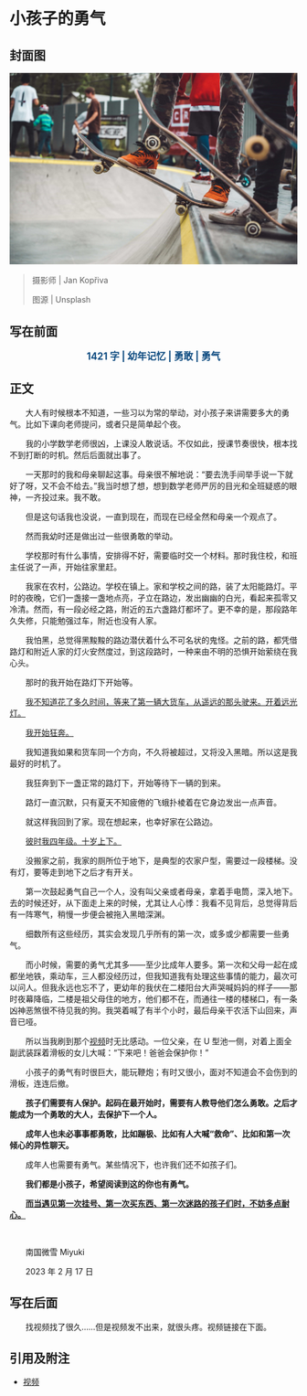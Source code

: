# 小孩子的勇气

## 封面图

![](https://raw.githubusercontent.com/TinySnow/GithubImageHosting/main/blog/articles/literature/jan-kopriva-JijNvjwAudc-unsplash.jpg)

> 摄影师 | Jan Kopřiva
>
> 图源 | Unsplash

## 写在前面

<p style="color:#0f4c81; text-align:center; font-weight:bold; font-size:larger;">1421 字 | 幼年记忆 | 勇敢 | 勇气</p>

## 正文

　　大人有时候根本不知道，一些习以为常的举动，对小孩子来讲需要多大的勇气。比如下课向老师提问，或者只是简单起个夜。

　　我的小学数学老师很凶，上课没人敢说话。不仅如此，授课节奏很快，根本找不到打断的时机。然后后面就出事了。

　　一天那时的我和母亲聊起这事。母亲很不解地说：“要去洗手间举手说一下就好了呀，又不会不给去。”我当时想了想，想到数学老师严厉的目光和全班疑惑的眼神，一齐投过来。我不敢。

　　但是这句话我也没说，一直到现在，而现在已经全然和母亲一个观点了。

　　然而我幼时还是做出过一些很勇敢的举动。

　　学校那时有什么事情，安排得不好，需要临时交一个材料。那时我住校，和班主任说了一声，开始往家里赶。

　　我家在农村，公路边。学校在镇上。家和学校之间的路，装了太阳能路灯。平时的夜晚，它们一盏接一盏地点亮，孑立在路边，发出幽幽的白光，看起来孤零又冷清。然而，有一段必经之路，附近的五六盏路灯都坏了。更不幸的是，那段路年久失修，只能勉强过车，附近也没有人家。

　　我怕黑，总觉得黑黢黢的路边潜伏着什么不可名状的鬼怪。之前的路，都凭借路灯和附近人家的灯火安然度过，到这段路时，一种来由不明的恐惧开始萦绕在我心头。

　　那时的我开始在路灯下开始等。

　　<u>我不知道花了多久时间，等来了第一辆大货车，从遥远的那头驶来。开着远光灯。</u>

　　<u>我开始狂奔。</u>

　　我知道我如果和货车同一个方向，不久将被超过，又将没入黑暗。所以这是我最好的时机了。

　　我狂奔到下一盏正常的路灯下，开始等待下一辆的到来。

　　路灯一直沉默，只有夏天不知疲倦的飞蛾扑棱着在它身边发出一点声音。

　　就这样我回到了家。现在想起来，也幸好家在公路边。

　　<u>彼时我四年级。十岁上下。</u>

　　没搬家之前，我家的厕所位于地下，是典型的农家户型，需要过一段楼梯。没有灯，要等走到地下之后才有开关。

　　第一次鼓起勇气自己一个人，没有叫父亲或者母亲，拿着手电筒，深入地下。去的时候还好，从下面走上来的时候，尤其让人心悸：我看不见背后，总觉得背后有一阵寒气，稍慢一步便会被拖入黑暗深渊。

　　细数所有这些经历，其实会发现几乎所有的第一次，或多或少都需要一些勇气。

　　而小时候，需要的勇气尤其多——至少比成年人要多。第一次和父母一起在成都坐地铁，乘动车，三人都没经历过，但我知道我有处理这些事情的能力，最次可以问人。但我永远也忘不了，更幼年的我伏在二楼阳台大声哭喊妈妈的样子——那时夜幕降临，二楼是祖父母住的地方，他们都不在，而通往一楼的楼梯口，有一条凶神恶煞很不待见我的狗。我哭着喊了有半个小时，最后母亲干农活下山回来，声音已哑。

　　所以当我刷到那个[视频](#引用及附注)时无比感动。一位父亲，在 U 型池一侧，对着上面全副武装踩着滑板的女儿大喊：“下来吧！爸爸会保护你！”

　　小孩子的勇气有时很巨大，能玩鞭炮；有时又很小，面对不知道会不会伤到的滑板，连连后撤。

　　**孩子们需要有人保护。起码在最开始时，需要有人教导他们怎么勇敢。之后才能成为一个勇敢的大人，去保护下一个人。**

　　**成年人也未必事事都勇敢，比如蹦极、比如有人大喊“救命”、比如和第一次倾心的异性聊天。**

　　成年人也需要有勇气。某些情况下，也许我们还不如孩子们。

　　**我们都是小孩子，希望阅读到这的你也有勇气。**

　　<u>**而当遇见第一次挂号、第一次买东西、第一次迷路的孩子们时，不妨多点耐心。**</u>

<br />

　　南国微雪 Miyuki

　　2023 年 2 月 17 日

## 写在后面

　　找视频找了很久……但是视频发不出来，就很头疼。视频链接在下面。

## 引用及附注

- [视频](https://weibo.com/tv/show/1034:4852419730014244)